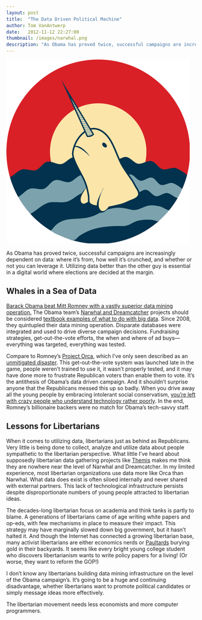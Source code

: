 ```yaml
---
layout: post
title:  "The Data Driven Political Machine"
author: Tom VanAntwerp
date:   2012-11-12 22:27:00
thumbnail: /images/narwhal.png
description: "As Obama has proved twice, successful campaigns are increasingly dependent on data: where it's from, how well it’s crunched, and whether or not you can leverage it. Utilizing data better than the other guy is essential in a digital world where elections are decided at the margin."
---
```


![Narwhal](/images/narwhal.png)

As Obama has proved twice, successful campaigns are increasingly dependent on data: where it’s from, how well it’s crunched, and whether or not you can leverage it. Utilizing data better than the other guy is essential in a digital world where elections are decided at the margin.

## Whales in a Sea of Data

[Barack Obama beat Mitt Romney with a vastly superior data mining operation.](http://www.dailykos.com/story/2012/11/10/1160145/-How-Romney-s-ORCA-was-defeated-by-Obama-s-Narwhal-Dreamcatcher) The Obama team’s [Narwhal and Dreamcatcher](http://swampland.time.com/2012/11/07/inside-the-secret-world-of-quants-and-data-crunchers-who-helped-obama-win/) projects should be considered [textbook examples of what to do with big data](http://www.businessinsider.com/5-lessons-from-obamas-ad-campaign-2012-11). Since 2008, they quintupled their data mining operation. Disparate databases were integrated and used to drive diverse campaign decisions. Fundraising strategies, get-out-the-vote efforts, the when and where of ad buys—everything was targeted, everything was tested.

Compare to Romney’s [Project Orca](http://www.politico.com/news/stories/1112/83653.html), which I’ve only seen described as an [unmitigated disaster](http://ace.mu.nu/archives/334783.php). This get-out-the-vote system was launched late in the game, people weren’t trained to use it, it wasn’t properly tested, and it may have done more to frustrate Republican voters than enable them to vote. It’s the antithesis of Obama’s data driven campaign. And it shouldn’t surprise anyone that the Republicans messed this up so badly. When you drive away all the young people by embracing intolerant social conservatism, [you’re left with crazy people who understand technology rather poorly](http://www.youtube.com/watch?v=wLoqti0lzAw&feature=g-hist). In the end, Romney’s billionaire backers were no match for Obama’s tech-savvy staff.

## Lessons for Libertarians

When it comes to utilizing data, libertarians just as behind as Republicans. Very little is being done to collect, analyze and utilize data about people sympathetic to the libertarian perspective. What little I’ve heard about supposedly libertarian data gathering projects like [Themis](http://www.reuters.com/article/2012/05/17/us-usa-politics-kochs-idUSBRE84G0E820120517) makes me think they are nowhere near the level of Narwhal and Dreamcatcher. In my limited experience, most libertarian organizations use data more like Orca than Narwhal. What data does exist is often siloed internally and never shared with external partners. This lack of technological infrastructure persists despite disproportionate numbers of young people attracted to libertarian ideas.

The decades-long libertarian focus on academia and think tanks is partly to blame. A generations of libertarians came of age writing white papers and op-eds, with few mechanisms in place to measure their impact. This strategy may have marginally slowed down big government, but it hasn’t halted it. And though the Internet has connected a growing libertarian base, many activist libertarians are either economics nerds or [Paultards](http://www.urbandictionary.com/define.php?term=Paultard) burying gold in their backyards. It seems like every bright young college student who discovers libertarianism wants to write policy papers for a living! (Or worse, they want to reform the GOP!)

I don’t know any libertarians building data mining infrastructure on the level of the Obama campaign’s. It’s going to be a huge and continuing disadvantage, whether libertarians want to promote political candidates or simply message ideas more effectively.

The libertarian movement needs less economists and more computer programmers.
